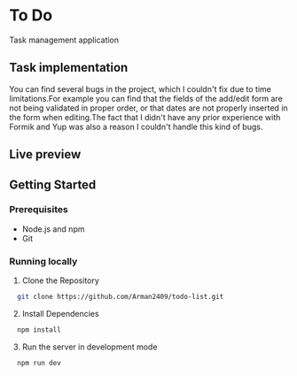 # To Do

Task management application

## Task implementation

You can find several bugs in the project, which I couldn't fix due to time limitations.For example you can find that the fields of the add/edit form are not being validated in proper order, or that dates are not properly inserted in the form when editing.The fact that I didn't have any prior experience with Formik and Yup was also a reason I couldn't handle this kind of bugs.

## Live preview

 

## Getting Started

### Prerequisites

* Node.js and npm
* Git

### Running locally 

1. Clone the Repository

```bash
  git clone https://github.com/Arman2409/todo-list.git
```

2. Install Dependencies

```bash
  npm install
```

3. Run the server in development mode

```bash
  npm run dev
```

